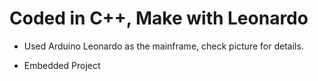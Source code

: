 # Coded in C++, Make with Leonardo

- Used Arduino Leonardo as the mainframe, check picture for details.

- Embedded Project

